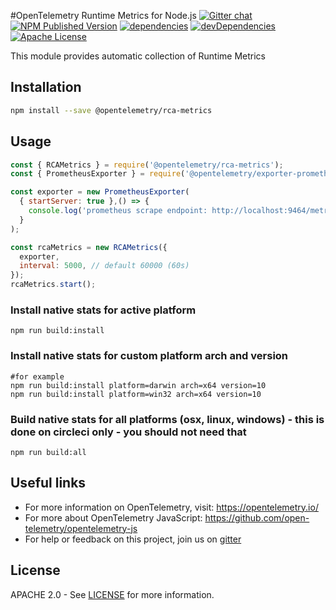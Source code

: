#OpenTelemetry Runtime Metrics for Node.js
[![Gitter chat][gitter-image]][gitter-url]
[![NPM Published Version][npm-img]][npm-url]
[![dependencies][dependencies-image]][dependencies-url]
[![devDependencies][devDependencies-image]][devDependencies-url]
[![Apache License][license-image]][license-url]

This module provides automatic collection of Runtime Metrics

## Installation

```bash
npm install --save @opentelemetry/rca-metrics
```

## Usage

```javascript
const { RCAMetrics } = require('@opentelemetry/rca-metrics');
const { PrometheusExporter } = require('@opentelemetry/exporter-prometheus');

const exporter = new PrometheusExporter(
  { startServer: true },() => {
    console.log('prometheus scrape endpoint: http://localhost:9464/metrics');
  }
);

const rcaMetrics = new RCAMetrics({
  exporter,
  interval: 5000, // default 60000 (60s)
});
rcaMetrics.start();
```

### Install native stats for active platform
```shell script
npm run build:install
```

### Install native stats for custom platform arch and version
```shell script
#for example
npm run build:install platform=darwin arch=x64 version=10
npm run build:install platform=win32 arch=x64 version=10
```

### Build native stats for all platforms (osx, linux, windows) - this is done on circleci only - you should not need that
```shell script
npm run build:all
```

## Useful links

- For more information on OpenTelemetry, visit: <https://opentelemetry.io/>
- For more about OpenTelemetry JavaScript: <https://github.com/open-telemetry/opentelemetry-js>
- For help or feedback on this project, join us on [gitter][gitter-url]

## License

APACHE 2.0 - See [LICENSE][license-url] for more information.

[gitter-image]: https://badges.gitter.im/open-telemetry/opentelemetry-js-contrib.svg
[gitter-url]: https://gitter.im/open-telemetry/opentelemetry-node?utm_source=badge&utm_medium=badge&utm_campaign=pr-badge&utm_content=badge
[license-url]: https://github.com/open-telemetry/opentelemetry-js-contrib/blob/master/LICENSE
[license-image]: https://img.shields.io/badge/license-Apache_2.0-green.svg?style=flat
[dependencies-image]: https://david-dm.org/open-telemetry/opentelemetry-js-contrib.svg?path=packages%2Fopentelemetry-rca-metrics
[dependencies-url]: https://david-dm.org/open-telemetry/opentelemetry-js-contrib?path=packages%2Fopentelemetry-rca-metrics
[devDependencies-image]: https://david-dm.org/open-telemetry/opentelemetry-js-contrib.svg?path=packages%2Fopentelemetry-rca-metrics&type=dev
[devDependencies-url]: https://david-dm.org/open-telemetry/opentelemetry-js-contrib?path=packages%2Fopentelemetry-rca-metrics&type=dev
[npm-url]: https://www.npmjs.com/package/@opentelemetry/rca-metrics
[npm-img]: https://badge.fury.io/js/%40opentelemetry%2Frca-metrics.svg
